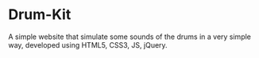 # Drum-Kit
A simple website that simulate some sounds of the drums in a very simple way, developed using HTML5, CSS3, JS, jQuery.
